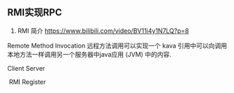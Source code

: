## RMI实现RPC
1. RMI 简介 https://www.bilibili.com/video/BV11i4y1N7LQ?p=8


Remote Method Invocation 远程方法调用可以实现一个 kava 引用中可以向调用本地方法一样调用另一个服务器中java应用 (JVM) 中的内容.

Client        Server

​     RMI Register

